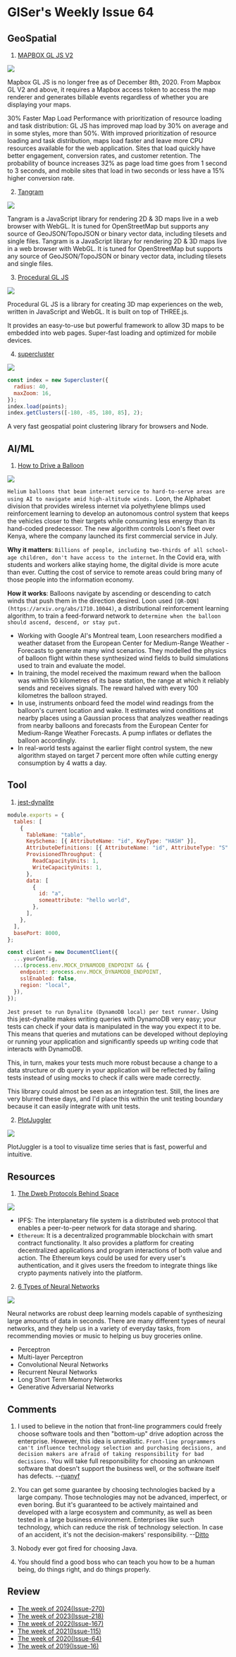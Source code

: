 # GISer's Weekly Issue 64

## GeoSpatial

1. [MAPBOX GL JS V2](https://www.mapbox.com/blog/mapbox-gl-js-v2-3d-maps-camera-api-sky-api-launch)

![](https://assets.website-files.com/5f2a93fe880654a977c51043/5fcfb4872fa0f55a8a3a85e6_Graph_mpl.png)

Mapbox GL JS is no longer free as of December 8th, 2020. From Mapbox GL V2 and above, it requires a Mapbox access token to access the map renderer and generates billable events regardless of whether you are displaying your maps.

30% Faster Map Load Performance with prioritization of resource loading and task distribution: GL JS has improved map load by 30% on average and in some styles, more than 50%. With improved prioritization of resource loading and task distribution, maps load faster and leave more CPU resources available for the web application. Sites that load quickly have better engagement, conversion rates, and customer retention. The probability of bounce increases 32% as page load time goes from 1 second to 3 seconds, and mobile sites that load in two seconds or less have a 15% higher conversion rate.

2. [Tangram](https://github.com/tangrams/tangram)

![](https://cloud.githubusercontent.com/assets/459970/7569087/8cd14df6-f7d4-11e4-8360-db31790d2bbf.png)

Tangram is a JavaScript library for rendering 2D & 3D maps live in a web browser with WebGL. It is tuned for OpenStreetMap but supports any source of GeoJSON/TopoJSON or binary vector data, including tilesets and single files. Tangram is a JavaScript library for rendering 2D & 3D maps live in a web browser with WebGL. It is tuned for OpenStreetMap but supports any source of GeoJSON/TopoJSON or binary vector data, including tilesets and single files.

3. [Procedural GL JS](https://felixpalmer.github.io/new-zealand-3d/)

![](https://raw.githubusercontent.com/felixpalmer/procedural-gl-js/main/screenshots/title.jpg)

Procedural GL JS is a library for creating 3D map experiences on the web, written in JavaScript and WebGL. It is built on top of THREE.js.

It provides an easy-to-use but powerful framework to allow 3D maps to be embedded into web pages. Super-fast loading and optimized for mobile devices.

4. [supercluster](https://github.com/mapbox/supercluster)

![](https://cloud.githubusercontent.com/assets/25395/11857351/43407b46-a40c-11e5-8662-e99ab1cd2cb7.gif)

```js
const index = new Supercluster({
  radius: 40,
  maxZoom: 16,
});
index.load(points);
index.getClusters([-180, -85, 180, 85], 2);
```

A very fast geospatial point clustering library for browsers and Node.

## AI/ML

1. [How to Drive a Balloon](https://blog.deeplearning.ai/blog/the-batch-autonomous-helium-balloons-seeing-eye-ai-muppet-models-estimate-weights-and-measures-labor-unions-fight-automation)

![](https://blog.deeplearning.ai/hubfs/LOON.gif)

`Helium balloons that beam internet service to hard-to-serve areas are using AI to navigate amid high-altitude winds. `Loon, the Alphabet division that provides wireless internet via polyethylene blimps used reinforcement learning to develop an autonomous control system that keeps the vehicles closer to their targets while consuming less energy than its hand-coded predecessor. The new algorithm controls Loon's fleet over Kenya, where the company launched its first commercial service in July.

**Why it matters**: `Billions of people, including two-thirds of all school-age children, don't have access to the internet`. In the Covid era, with students and workers alike staying home, the digital divide is more acute than ever. Cutting the cost of service to remote areas could bring many of those people into the information economy.

**How it works**: Balloons navigate by ascending or descending to catch winds that push them in the direction desired. Loon used `[QR-DQN](https://arxiv.org/abs/1710.10044)`, a distributional reinforcement learning algorithm, to train a feed-forward network to `determine when the balloon should ascend, descend, or stay put.`

- Working with Google AI's Montreal team, Loon researchers modified a weather dataset from the European Center for Medium-Range Weather - Forecasts to generate many wind scenarios. They modelled the physics of balloon flight within these synthesized wind fields to build simulations used to train and evaluate the model.
- In training, the model received the maximum reward when the balloon was within 50 kilometres of its base station, the range at which it reliably sends and receives signals. The reward halved with every 100 kilometres the balloon strayed.
- In use, instruments onboard feed the model wind readings from the balloon's current location and wake. It estimates wind conditions at nearby places using a Gaussian process that analyzes weather readings from nearby balloons and forecasts from the European Center for Medium-Range Weather Forecasts. A pump inflates or deflates the balloon accordingly.
- In real-world tests against the earlier flight control system, the new algorithm stayed on target 7 percent more often while cutting energy consumption by 4 watts a day.

## Tool

1. [jest-dynalite](https://github.com/freshollie/jest-dynalite)

```js
module.exports = {
  tables: [
    {
      TableName: "table",
      KeySchema: [{ AttributeName: "id", KeyType: "HASH" }],
      AttributeDefinitions: [{ AttributeName: "id", AttributeType: "S" }],
      ProvisionedThroughput: {
        ReadCapacityUnits: 1,
        WriteCapacityUnits: 1,
      },
      data: [
        {
          id: "a",
          someattribute: "hello world",
        },
      ],
    },
  ],
  basePort: 8000,
};

const client = new DocumentClient({
  ...yourConfig,
  ...(process.env.MOCK_DYNAMODB_ENDPOINT && {
    endpoint: process.env.MOCK_DYNAMODB_ENDPOINT,
    sslEnabled: false,
    region: "local",
  }),
});
```

`Jest preset to run Dynalite (DynamoDB local) per test runner.` Using this jest-dynalite makes writing queries with DynamoDB very easy; your tests can check if your data is manipulated in the way you expect it to be. This means that queries and mutations can be developed without deploying or running your application and significantly speeds up writing code that interacts with DynamoDB.

This, in turn, makes your tests much more robust because a change to a data structure or db query in your application will be reflected by failing tests instead of using mocks to check if calls were made correctly.

This library could almost be seen as an integration test. Still, the lines are very blurred these days, and I'd place this within the unit testing boundary because it can easily integrate with unit tests.

2. [PlotJuggler](https://github.com/facontidavide/PlotJuggler)

![](https://github.com/facontidavide/PlotJuggler/raw/main/docs/plotjuggler3.gif)

PlotJuggler is a tool to visualize time series that is fast, powerful and intuitive.

## Resources

1. [The Dweb Protocols Behind Space](https://blog.space.storage/posts/the-dweb-protocols-behind-space)

![](https://fleek-team-bucket.storage.fleek.co/thumbnails-blog/Dweb%20Stack.jpg)

- IPFS: The interplanetary file system is a distributed web protocol that enables a peer-to-peer network for data storage and sharing.
- `Ethereum`: It is a decentralized programmable blockchain with smart contract functionality. It also provides a platform for creating decentralized applications and program interactions of both value and action. The Ethereum keys could be used for every user's authentication, and it gives users the freedom to integrate things like crypto payments natively into the platform.

2. [6 Types of Neural Networks](https://lionbridge.ai/articles/6-types-of-neural-networks-every-data-scientist-must-know/)

![](https://lionbridge.ai/wp-content/uploads/2020/11/02-3.png)

Neural networks are robust deep learning models capable of synthesizing large amounts of data in seconds. There are many different types of neural networks, and they help us in a variety of everyday tasks, from recommending movies or music to helping us buy groceries online.

- Perceptron
- Multi-layer Perceptron
- Convolutional Neural Networks
- Recurrent Neural Networks
- Long Short Term Memory Networks
- Generative Adversarial Networks

## Comments

1. I used to believe in the notion that front-line programmers could freely choose software tools and then "bottom-up" drive adoption across the enterprise. However, this idea is unrealistic. `Front-line programmers can't influence technology selection and purchasing decisions, and decision makers are afraid of taking responsibility for bad decisions.` You will take full responsibility for choosing an unknown software that doesn't support the business well, or the software itself has defects.
   --[ruanyf](https://github.com/ruanyf/weekly/blob/master/docs/issue-137.md)

2. You can get some guarantee by choosing technologies backed by a large company. Those technologies may not be advanced, imperfect, or even boring. But it's guaranteed to be actively maintained and developed with a large ecosystem and community, as well as been tested in a large business environment. Enterprises like such technology, which can reduce the risk of technology selection. In case of an accident, it's not the decision-makers' responsibility.
   --[Ditto](https://github.com/ruanyf/weekly/blob/master/docs/issue-137.md)

3. Nobody ever got fired for choosing Java.

4. You should find a good boss who can teach you how to be a human being, do things right, and do things properly.

## Review

- [The week of 2024(Issue-270)](../2024/issue-270.md)
- [The week of 2023(Issue-218)](../2023/issue-218.md)
- [The week of 2022(Issue-167)](../2022/issue-167.md)
- [The week of 2021(Issue-115)](../2021/issue-115.md)
- [The week of 2020(Issue-64)](../2020/issue-64.md)
- [The week of 2019(Issue-16)](../2019/issue-16.md)
